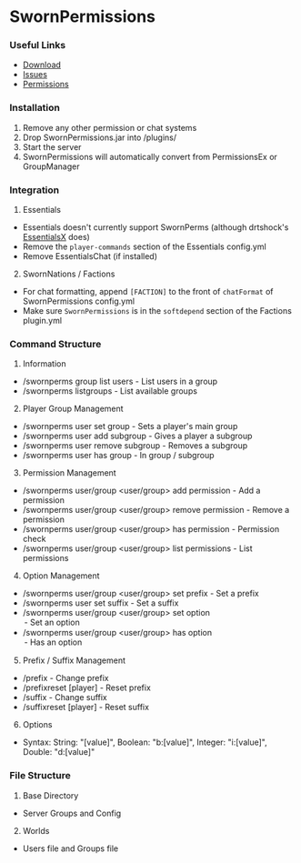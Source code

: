 # SwornPermissions

### Useful Links
  - [Download](http://ci.dmulloy2.net/job/SwornPermissions)
  - [Issues](https://github.com/dmulloy2/SwornPermissions/issues/)
  - [Permissions](https://github.com/dmulloy2/SwornPermissions/blob/master/src/main/resources/plugin.yml)

### Installation
1. Remove any other permission or chat systems
2. Drop SwornPermissions.jar into /plugins/
3. Start the server
4. SwornPermissions will automatically convert from PermissionsEx or GroupManager

### Integration
1. Essentials
  - Essentials doesn't currently support SwornPerms (although drtshock's [EssentialsX](https://ci.drtshock.net/job/EssentialsX/) does)
  - Remove the ````player-commands```` section of the Essentials config.yml
  - Remove EssentialsChat (if installed)
2. SwornNations / Factions
  - For chat formatting, append ````[FACTION]```` to the front of ````chatFormat```` of SwornPermissions config.yml
  - Make sure ````SwornPermissions```` is in the ````softdepend```` section of the Factions plugin.yml

### Command Structure
1. Information
  - /swornperms group <group> list users - List users in a group
  - /swornperms listgroups - List available groups
2. Player Group Management
  - /swornperms user <user> set group <group> - Sets a player's main group
  - /swornperms user <user> add subgroup <group> - Gives a player a subgroup
  - /swornperms user <user> remove subgroup <subgroup> - Removes a subgroup
  - /swornperms user <user> has group <group> - In group / subgroup
3. Permission Management
  - /swornperms user/group <user/group> add permission <permission> - Add a permission
  - /swornperms user/group <user/group> remove permission <permission> - Remove a permission
  - /swornperms user/group <user/group> has permission <group> - Permission check
  - /swornperms user/group <user/group> list permissions - List permissions
4. Option Management
  - /swornperms user/group <user/group> set prefix <prefix> - Set a prefix
  - /swornperms user <user> set suffix <suffix> - Set a suffix
  - /swornperms user/group <user/group> set option <option> <value> - Set an option
  - /swornperms user/group <user/group> has option <option> - Has an option
5. Prefix / Suffix Management
  - /prefix <prefix> - Change prefix
  - /prefixreset [player] - Reset prefix
  - /suffix <suffix> - Change suffix
  - /suffixreset [player] - Reset suffix
6. Options
  - Syntax: String: "[value]", Boolean: "b:[value]", Integer: "i:[value]", Double: "d:[value]"

### File Structure
1. Base Directory
  - Server Groups and Config
2. Worlds
  - Users file and Groups file
